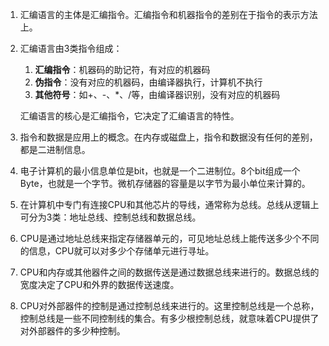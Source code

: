 1. 汇编语言的主体是汇编指令。汇编指令和机器指令的差别在于指令的表示方法上。

2. 汇编语言由3类指令组成：

   1. **汇编指令**：机器码的助记符，有对应的机器码
   2. **伪指令**：没有对应的机器码，由编译器执行，计算机不执行
   3. **其他符号**：如+、-、*、/等，由编译器识别，没有对应的机器码

   汇编语言的核心是汇编指令，它决定了汇编语言的特性。

3. 指令和数据是应用上的概念。在内存或磁盘上，指令和数据没有任何的差别，都是二进制信息。

4. 电子计算机的最小信息单位是bit，也就是一个二进制位。8个bit组成一个Byte，也就是一个字节。微机存储器的容量是以字节为最小单位来计算的。

5. 在计算机中专门有连接CPU和其他芯片的导线，通常称为总线。总线从逻辑上可分为3类：地址总线、控制总线和数据总线。

6. CPU是通过地址总线来指定存储器单元的，可见地址总线上能传送多少个不同的信息，CPU就可以对多少个存储单元进行寻址。

7. CPU和内存或其他器件之间的数据传送是通过数据总线来进行的。数据总线的宽度决定了CPU和外界的数据传送速度。

8. CPU对外部器件的控制是通过控制总线来进行的。这里控制总线是一个总称，控制总线是一些不同控制线的集合。有多少根控制总线，就意味着CPU提供了对外部器件的多少种控制。

